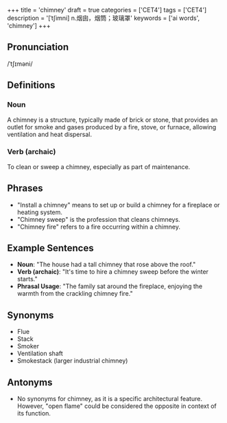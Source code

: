 +++
title = 'chimney'
draft = true
categories = ['CET4']
tags = ['CET4']
description = '[ˈt∫imni] n.烟囱，烟筒；玻璃罩'
keywords = ['ai words', 'chimney']
+++

## Pronunciation
/ˈtʃɪməni/

## Definitions
### Noun
A chimney is a structure, typically made of brick or stone, that provides an outlet for smoke and gases produced by a fire, stove, or furnace, allowing ventilation and heat dispersal.

### Verb (archaic)
To clean or sweep a chimney, especially as part of maintenance.

## Phrases
- "Install a chimney" means to set up or build a chimney for a fireplace or heating system.
- "Chimney sweep" is the profession that cleans chimneys.
- "Chimney fire" refers to a fire occurring within a chimney.

## Example Sentences
- **Noun**: "The house had a tall chimney that rose above the roof."
- **Verb (archaic)**: "It's time to hire a chimney sweep before the winter starts."
- **Phrasal Usage**: "The family sat around the fireplace, enjoying the warmth from the crackling chimney fire."

## Synonyms
- Flue
- Stack
- Smoker
- Ventilation shaft
- Smokestack (larger industrial chimney)

## Antonyms
- No synonyms for chimney, as it is a specific architectural feature. However, "open flame" could be considered the opposite in context of its function.
